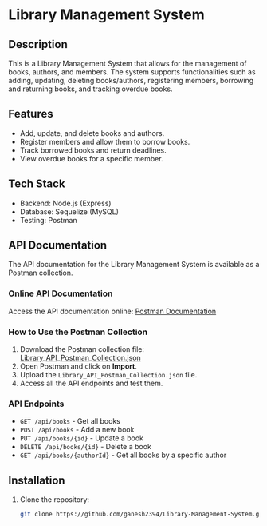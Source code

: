 # Library Management System

## Description

This is a Library Management System that allows for the management of books, authors, and members. The system supports functionalities such as adding, updating, deleting books/authors, registering members, borrowing and returning books, and tracking overdue books.

## Features

- Add, update, and delete books and authors.
- Register members and allow them to borrow books.
- Track borrowed books and return deadlines.
- View overdue books for a specific member.

## Tech Stack

- Backend: Node.js (Express)
- Database: Sequelize (MySQL)
- Testing: Postman

## API Documentation

The API documentation for the Library Management System is available as a Postman collection.

### Online API Documentation
Access the API documentation online: [Postman Documentation](https://documenter.getpostman.com/view/38671941/2sAYQakWbA)


### How to Use the Postman Collection

1. Download the Postman collection file: [Library_API_Postman_Collection.json](/docs/Library%20Management%20System.postman_collection.json)
2. Open Postman and click on **Import**.
3. Upload the `Library_API_Postman_Collection.json` file.
4. Access all the API endpoints and test them.

### API Endpoints

- `GET /api/books` - Get all books
- `POST /api/books` - Add a new book
- `PUT /api/books/{id}` - Update a book
- `DELETE /api/books/{id}` - Delete a book
- `GET /api/books/{authorId}` - Get all books by a specific author

## Installation

1. Clone the repository:
   ```bash
   git clone https://github.com/ganesh2394/Library-Management-System.git
   ```

